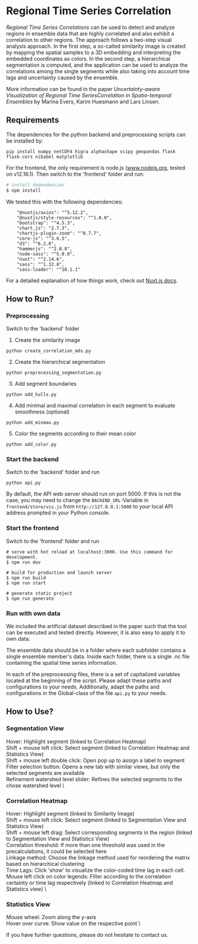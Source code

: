 # Regional Time Series Correlation
*Regional Time Series Correlations* can be used to detect and analyze regions in ensemble data that are highly correlated and also exhibit a correlation to other regions. The approach follows a two-step visual analysis approach. In the first step, a so-called similarity image is created by mapping the spatial samples to a 3D embedding and interpreting the embedded coordinates as colors. In the second step, a hierarchical segmentation is computed, and the application can be used to analyze the correlations among the single segments while also taking into account time lags and uncertainty caused by the ensemble.

More information can be found in the paper *Uncertainty-aware Visualization of Regional Time SeriesCorrelation in Spatio-temporal Ensembles* by Marina Evers, Karim Huesmann and Lars Linsen.

## Requirements
The dependencies for the python backend and preprocessing scripts can be installed by:
```
pip install numpy netCDF4 higra alphashape scipy geopandas flask flask-cors nibabel matplotlib
```

For the frontend, the only requirement is node.js (www.nodejs.org, tested on v12.16.1). Then switch to the 'frontend' folder and run:

```bash
# install dependencies
$ npm install
```

We tested this with the following dependencies:
```
    "@nuxtjs/axios": "^5.12.2",
    "@nuxtjs/style-resources": "^1.0.0",
    "bootstrap": "^4.5.3",
    "chart.js": "2.7.3",
    "chartjs-plugin-zoom": "^0.7.7",
    "core-js": "^3.6.5",
    "d3": "^6.2.0",
    "hammerjs": "^2.0.8",
    "node-sass": "^5.0.0",
    "nuxt": "^2.14.6",
    "sass": "^1.32.8",
    "sass-loader": "^10.1.1"
```

For a detailed explanation of how things work, check out [Nuxt.js docs](https://nuxtjs.org).

## How to Run?
### Preprocessing
Switch to the 'backend' folder
1. Create the similarity image
```
python create_correlation_mds.py
```
2. Create the hierarchical segmentation
```
python preprocessing_segmentation.py
```
3. Add segment boundaries
```
python add_hulls.py
```
4. Add minimal and maximal correlation in each segment to evaluate smoothness (optional)
```
python add_minmax.py
```
5. Color the segments according to their mean color
```
python add_color.py
```
### Start the backend
Switch to the 'backend' folder and run
```
python api.py
```
By default, the API web server should run on port 5000. If this is not the case, you may need to change the `BACKEND_URL`-Variable in `frontend/store/vis.js` from `http://127.0.0.1:5000` to your local API address prompted in your Python console. 

### Start the frontend
Switch to the 'frontend' folder and run
```
# serve with hot reload at localhost:3000. Use this command for development.
$ npm run dev

# build for production and launch server
$ npm run build
$ npm run start

# generate static project
$ npm run generate
```

### Run with own data
We included the artificial dataset described in the paper such that the tool can be executed and tested directly. However, it is also easy to apply it to own data.

The ensemble data should be in a folder where each subfolder contains a single ensemble member's data. Inside each folder, there is a single .nc file containing the spatial time series information.

In each of the preprocessing files, there is a set of capitalized variables located at the beginning of the script. Please adapt these paths and configurations to your needs. Additionally, adapt the paths and configurations in the Global-class of the file ``api.py`` to your needs.

## How to Use?
### Segmentation View
Hover: Highlight segment (linked to Correlation Heatmap) \
Shift + mouse left click: Select segment (linked to Correlation Heatmap and Statistics View) \
Shift + mouse left double click: Open pop up to assign a label to segment \
Filter selection button: Opens a new tab with similar views, but only the selected segments are available \
Refinement watershed level slider: Refines the selected segments to the chose watershed level \

### Correlation Heatmap
Hover: Highlight segment (linked to Similarity Image) \
Shift + mouse left click: Select segment (linked to Segmentation View and Statistics View) \
Shift + mouse left drag: Select corresponding segments in the region (linked to Segmentation View and Statistics View) \
Correlation threshold: If more than one threshold was used in the precalculations, it could be selected here \
Linkage method: Choose the linkage method used for reordering the matrix based on hierarchical clustering \
Time Lags: Click 'show' to visualize the color-coded time lag in each cell. \
Mouse left click on color legends: Filter according to the correlation certainty or time lag respectively (linked to Correlation Heatmap and Statistics view) \

### Statistics View
Mouse wheel: Zoom along the y-axis \
Hover over curve: Show value on the respective point \

If you have further questions, please do not hesitate to contact us.
